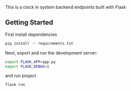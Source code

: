 This is a clock in system backend endpoints built with Flask 
## Getting Started

First install dependencies

```bash
pip install -r requirements.txt

```

Next, export and run the development server:

```bash
export FLASK_APP=app.py
export FLASK_DEBUG=1
```
and run project
```
flask run
```
